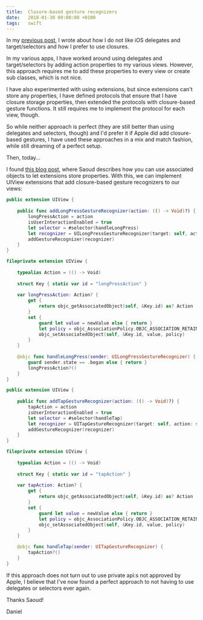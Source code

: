 ```yaml
---
title:  Closure-based gesture recognizers
date:   2018-01-30 09:00:00 +0100
tags:	swift
---
```



In my [previous post](/blog/2018/01/19/ditching-rxswift), I wrote about how I do
not like iOS delegates and target/selectors and how I prefer to use closures.

In my various apps, I have worked around using delegates and target/selectors by
adding action properties to my various views. However, this approach requires me
to add these properties to every view or create sub classes, which is not nice.

I have also experimented with using extensions, but since extensions can't store
any properties, I have defined protocols that ensure that I have closure storage
properties, then extended the protocols with closure-based gesture functions. It
still requires me to implement the protocol for each view, though.

So while neither approach is perfect (they are still better than using delegates
and selectors, though) and I'd prefer it if Apple did add closure-based gestures,
I have used these approaches in a mix and match fashion, while still dreaming of
a perfect setup.

Then, today...

I found [this blog post](https://medium.com/@sdrzn/adding-gesture-recognizers-with-closures-instead-of-selectors-9fb3e09a8f0b),
where Saoud describes how you can use associated objects to let extensions store
properties. With this, we can implement UIView extensions that add closure-based
gesture recognizers to our views:

```swift
public extension UIView {
    
    public func addLongPressGestureRecognizer(action: (() -> Void)?) {
        longPressAction = action
        isUserInteractionEnabled = true
        let selector = #selector(handleLongPress)
        let recognizer = UILongPressGestureRecognizer(target: self, action: selector)
        addGestureRecognizer(recognizer)
    }
}

fileprivate extension UIView {
    
    typealias Action = (() -> Void)
    
    struct Key { static var id = "longPressAction" }
    
    var longPressAction: Action? {
        get {
            return objc_getAssociatedObject(self, &Key.id) as? Action
        }
        set {
            guard let value = newValue else { return }
            let policy = objc_AssociationPolicy.OBJC_ASSOCIATION_RETAIN
            objc_setAssociatedObject(self, &Key.id, value, policy)
        }
    }
    
    @objc func handleLongPress(sender: UILongPressGestureRecognizer) {
        guard sender.state == .began else { return }
        longPressAction?()
    }
}
```

```swift
public extension UIView {
    
    public func addTapGestureRecognizer(action: (() -> Void)?) {
        tapAction = action
        isUserInteractionEnabled = true
        let selector = #selector(handleTap)
        let recognizer = UITapGestureRecognizer(target: self, action: selector)
        addGestureRecognizer(recognizer)
    }
}

fileprivate extension UIView {
    
    typealias Action = (() -> Void)
    
    struct Key { static var id = "tapAction" }
    
    var tapAction: Action? {
        get {
            return objc_getAssociatedObject(self, &Key.id) as? Action
        }
        set {
            guard let value = newValue else { return }
            let policy = objc_AssociationPolicy.OBJC_ASSOCIATION_RETAIN
            objc_setAssociatedObject(self, &Key.id, value, policy)
        }
    }

    @objc func handleTap(sender: UITapGestureRecognizer) {
        tapAction?()
    }
}
```

If this approach does not turn out to use private api:s not approved by Apple, I
believe that I've now found a perfect approach to not having to use delegates or
selectors ever again.

Thanks Saoud!

Daniel
